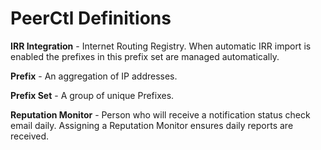 # PeerCtl Definitions

<strong>IRR Integration</strong> - Internet Routing Registry. When automatic IRR import is enabled the prefixes in this prefix set are managed automatically.

<strong>Prefix</strong> - An aggregation of IP addresses.

<strong>Prefix Set</strong> - A group of unique Prefixes.

<strong>Reputation Monitor</strong> - Person who will receive a notification status check email daily. Assigning a Reputation Monitor ensures daily reports are received. 

